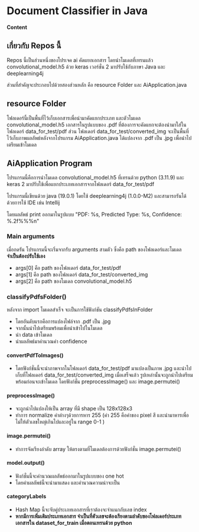 # Document Classifier in Java
**Content**


## เกี่ยวกับ Repos นี้
Repos นี้เป็นส่วนหนึ่งของโปรเจค ai คัดแยกเอกสาร โดยนำโมเดลที่เทรนแล้ว convolutional_model.h5 ด้วย keras เวอร์ชั่น 2 มาปรับใช้กับภาษา Java และ deeplearning4j

ส่วนที่สำคัญจะประกอบไปด้วยสองส่วนหลัก คือ resource Folder และ AiApplication.java 

## resource Folder
โฟลเดอร์นี้เป็นพื้นที่ไว้เก็บเอกสารเพื่อนำมาคัดแยกประเภท และตัวโมเดล convolutional_model.h5 
เอกสารในรูปแบบของ .pdf ที่ต้องการจะคัดแยกจะต้องนำมาใส่ใน โฟลเดอร์ data_for_test/pdf 
ส่วน โฟลเดอร์ data_for_test/converted_img จะเป็นพื้นที่ไว้เก็บภาพผลลัพธ์หลังจากโปรแกรม AiApplication.java ได้แปลงจาก .pdf เป็น .jpg เพื่อนำไปเตรียมเข้าโมเดล

## AiApplication Program
โปรแกรมนี้คือการนำโมเดล convolutional_model.h5 ที่เทรนด้วย python (3.11.9) และ keras 2 มาปรับใช้เพื่อแยกประเภทเอกสารจากโฟลเดอร์ data_for_test/pdf 

โปรแกรมนี้เขียนด้วย java (19.0.1) โดยใช้ deeplearning4j (1.0.0-M2) และสามารถรันได้ด้วยการใช้ IDE เช่น Intellij 

โดยผลลัพธ์ print ออกมาในรูปแบบ "PDF: %s, Predicted Type: %s, Confidence: %.2f%%%n"


### Main arguments
เมื่อกดรัน โปรแกรมนี้จะเริ่มจากรับ arguments สามตัว ซึ่งคือ path ของโฟลเดอร์และโมเดล **จำเป็นต้องปรับใช้เอง**
- args[0] คือ path ของโฟลเดอร์ data_for_test/pdf
- args[1] คือ path ของโฟลเดอร์ data_for_test/converted_img
- args[2] คือ path ของโมเดล convolutional_model.h5

### classifyPdfsFolder()
หลังจาก import โมเดลสำเร็จ จะเป็นการใช้ฟังก์ชัน classifyPdfsInFolder 
- โดยอันดับแรกคือการแปลงไฟล์จาก .pdf เป็น .jpg
- จากนั้นนำไปเตรียมพร้อมเพื่อนำเข้าไปในโมเดล
- นำ data เข้าโมเดล
- นำผลลัพธ์มาคำนวณค่า confidence

#### convertPdfToImages()
  - โดยฟังก์ชั่นนี้จะนำภาพจากในโฟลเดอร์ data_for_test/pdf มาแปลงเป็นภาพ .jpg และนำไปเก็บที่โฟลเดอร์ data_for_test/converted_img 
เมื่อเสร็จแล้ว รูปเหล่านั้นจะถูกนำไปเตรียมพร้อมก่อนจะเข้าโมเดล โดยฟังก์ชั่น preprocessImage() และ image.permutei()
#### preprocessImage()
  - จะถูกนำไปแปลงให้เป็น array ที่มี shape เป็น 128x128x3
  - ทำการ normalize ค่าต่างๆด้วยการหาร 255 (ค่า 255 คือค่าของ pixel สี และนำมาหารเพื่อไม่ให้ตัวเลขใหญ่เกินไปและอยู่ใน range 0-1 )
#### image.permutei()
  - ทำการจัดเรียงลำดับ array ให้ตรงตามที่โมเดลต้องการด้วยฟังก์ชั่น image.permutei()
#### model.output()
  - ฟังก์ชั่นนี้จะคำนวณผลลัพธ์ออกมาในรูปแบบของ one hot
  - โดยค่าผลลัพธ์นี้จะนำมาแสดง และคำนวณความน่าจะเป็น
#### categoryLabels 
  - Hash Map นี้จะจับคู่ประเภทเอกสารที่เราต้องจะจำแนกกับเลข index
  - **หากมีการเพิ่มเติมประเภทเอกสาร จำเป็นที่ตัวเลขจะต้องเรียงตามลำดับของโฟลเดอร์ประเภทเอกสารใน dataset_for_train เมื่อตอนเทรนด้วย python**


  








